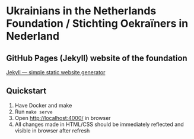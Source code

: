# Ukrainians in the Netherlands Foundation / Stichting Oekraïners in Nederland

## GitHub Pages (Jekyll) website of the foundation

[Jekyll — simple static website generator](https://jekyllrb.com/)

## Quickstart

1. Have Docker and make
2. Run `make serve`
3. Open [http://localhost:4000/](http://localhost:4000/) in browser
4. All changes made in HTML/CSS should be immediately reflected and visible in browser after refresh
